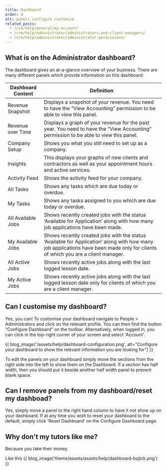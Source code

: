```yaml
---
title: Dashboard
order: 4
alt: panels configure customise
related_posts:
  - /crm/help/general/my-account/
  - /crm/help/administrator/administrators-and-client-managers/
  - /crm/help/administrator/administrator-permissions/
---
```


## What is on the Administrator dashboard?

The dashboard gives an at-a-glance overview of your business. There are many different panels which provide information on this dashboard:

| Dashboard Content | Definition |
| --- | --- |
| Revenue Snapshot | Displays a snapshot of your revenue. You need to have the “View Accounting” permission to be able to view this panel. |
| Revenue over Time | Displays a graph of your revenue for the past year. You need to have the “View Accounting” permission to be able to view this panel. |
| Company Setup | Shows you what you still need to set up as a company. |
| Insights | This displays your graphs of new clients and contractors as well as your appointment hours and active services. |
| Activity Feed | Shows the activity feed for your company. |
| All Tasks | Shows any tasks which are due today or overdue. |
| My Tasks | Shows any tasks assigned to you which are due today or overdue. |
| All Available Jobs | Shows recently created jobs with the status ‘Available for Application’ along with how many job applications have been made. |
| My Available Jobs | Shows recently created jobs with the status ‘Available for Application’ along with how many job applications have been made only for clients of which you are a client manager. |
| All Active Jobs | Shows recently active jobs along with the last logged lesson date. |
| My Active Jobs | Shows recently active jobs along with the last logged lesson date only for clients of which you are a client manager. |

## Can I customise my dashboard?

Yes, you can! To customise your dashboard navigate to People > Administrators and click on the relevant profile. You can then find the button “Configure Dashboard” on the toolbar. Alternatively, when logged in, you can click in the top-right corner of your screen and select 'Account'.

{{ blog_image('/assets/help/dashboard-configuration.png', alt="Configure your dashboard to show the relevant information you are looking for") }}

To edit the panels on your dashboard simply move the sections from the right side into the left to show them on the Dashboard. If a section has half width, then you should put it beside another half width panel to prevent blank space.

## Can I remove panels from my dashboard/reset my dashboad?

Yes, simply move a panel to the right hand column to have it not show up on your dashboard. If at any time you wish to reset your dashboard to the default, simply click 'Reset Dashboard' on the Configure Dashboard page.
## Why don't my tutors like me?

Because you take their money.

Like this
{{ blog_image('theme/assets/assets/help/dashboard-bzjtck.png') }}